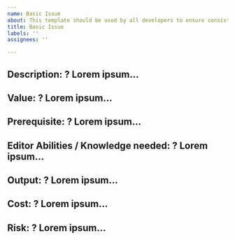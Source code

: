 ```yaml
---
name: Basic Issue
about: This template should be used by all developers to ensure consistency.
title: Basic Issue
labels: ''
assignees: ''

---
```


**Description:**
? Lorem ipsum...
---------------------------
**Value:**
? Lorem ipsum...
---------------------------
**Prerequisite:**
? Lorem ipsum...
---------------------------
**Editor Abilities / Knowledge needed:**
? Lorem ipsum...
---------------------------
**Output:**
? Lorem ipsum...
---------------------------
**Cost:**
? Lorem ipsum...
---------------------------
**Risk:**
? Lorem ipsum...
---------------------------
